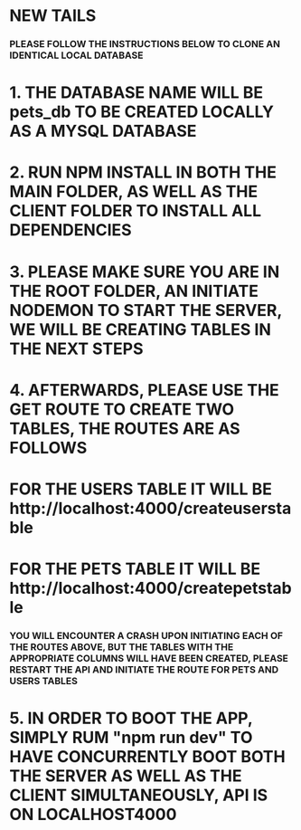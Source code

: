 # NEW TAILS

### PLEASE FOLLOW THE INSTRUCTIONS BELOW TO CLONE AN IDENTICAL LOCAL DATABASE ###

# 1. THE DATABASE NAME WILL BE pets_db TO BE CREATED LOCALLY AS A MYSQL DATABASE
# 2. RUN NPM INSTALL IN BOTH THE MAIN FOLDER, AS WELL AS THE CLIENT FOLDER TO INSTALL ALL DEPENDENCIES

# 3. PLEASE MAKE SURE YOU ARE IN THE ROOT FOLDER, AN INITIATE NODEMON TO START THE SERVER, WE WILL BE CREATING TABLES IN THE NEXT STEPS

# 4.  AFTERWARDS, PLEASE USE THE GET ROUTE TO CREATE TWO TABLES, THE ROUTES ARE AS FOLLOWS
# FOR THE USERS TABLE IT WILL BE http://localhost:4000/createuserstable
# FOR THE PETS TABLE IT WILL BE http://localhost:4000/createpetstable

### YOU WILL ENCOUNTER A CRASH UPON INITIATING EACH OF THE ROUTES ABOVE, BUT THE TABLES WITH THE APPROPRIATE COLUMNS WILL HAVE BEEN CREATED, PLEASE RESTART THE API AND INITIATE THE ROUTE FOR PETS AND USERS TABLES ###

# 5. IN ORDER TO BOOT THE APP, SIMPLY RUM "npm run dev" TO HAVE CONCURRENTLY BOOT BOTH THE SERVER AS WELL AS THE CLIENT SIMULTANEOUSLY, API IS ON LOCALHOST4000